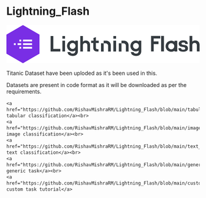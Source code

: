 # Lightning_Flash

<img src="lightning_flash.png">


Titanic Dataset have been uploded as it's been used in this.

Datasets are present in code format as it will be downloaded as per the requirements.
```
<a href="https://github.com/RishavMishraRM/Lightning_Flash/blob/main/tabular_classification.ipynb">1. tabular classification</a><br>
<a href="https://github.com/RishavMishraRM/Lightning_Flash/blob/main/image_classification.ipynb">2. image classification</a><br>
<a href="https://github.com/RishavMishraRM/Lightning_Flash/blob/main/text_classification.ipynb">3. text classification</a><br>
<a href="https://github.com/RishavMishraRM/Lightning_Flash/blob/main/generic_task.ipynb">4. generic task</a><br>
<a href="https://github.com/RishavMishraRM/Lightning_Flash/blob/main/custom_task_tutorial.ipynb">5. custom task tutorial</a>
```
